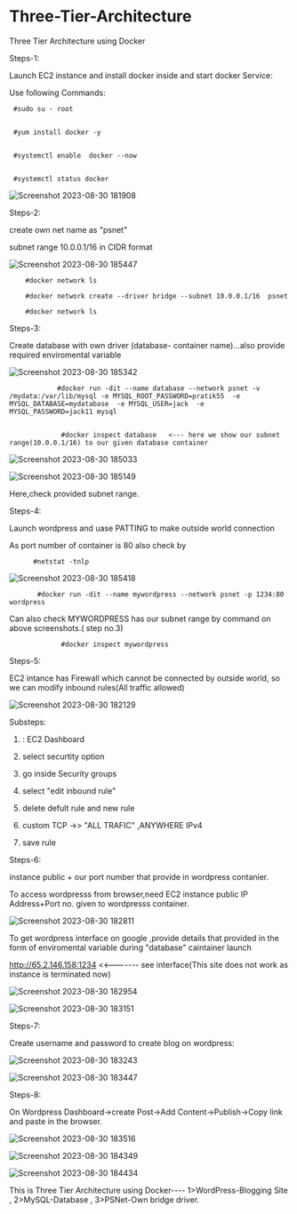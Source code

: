 # Three-Tier-Architecture
Three Tier Architecture using Docker

 Steps-1:
 
 Launch EC2 instance and install docker inside and start docker Service:
   
Use following Commands:


     #sudo su - root   
     
      
     #yum install docker -y
     
      
     #systemctl enable  docker --now 
     
      
     #systemctl status docker
      

   ![Screenshot 2023-08-30 181908](https://github.com/Pratikshinde55/Three-Tier-Architecture/assets/145910708/1bd38c3c-06dc-436f-9780-00f32455229c)


Steps-2: 

create own net name as "psnet"

 subnet range 10.0.0.1/16 in CIDR format
        
        
  ![Screenshot 2023-08-30 185447](https://github.com/Pratikshinde55/Three-Tier-Architecture/assets/145910708/e265d278-0646-488d-ae0d-de9c46bcf87c)


      
        #docker network ls
        
        #docker network create --driver bridge --subnet 10.0.0.1/16  psnet
        
        #docker network ls


Steps-3:

Create database with own driver (database- container name)...also provide required enviromental variable


 ![Screenshot 2023-08-30 185342](https://github.com/Pratikshinde55/Three-Tier-Architecture/assets/145910708/98939e39-6331-4145-9fee-be84232e668e)



                #docker run -dit --name database --network psnet -v /mydata:/var/lib/mysql -e MYSQL_ROOT_PASSWORD=pratik55  -e MYSQL_DATABASE=mydatabase  -e MYSQL_USER=jack  -e MYSQL_PASSWORD=jack11 mysql


                 #docker inspect database   <--- here we show our subnet range(10.0.0.1/16) to our given database container
                 

![Screenshot 2023-08-30 185033](https://github.com/Pratikshinde55/Three-Tier-Architecture/assets/145910708/a6c68e2e-cfea-4aa7-8f79-5d41ba5caa22)

![Screenshot 2023-08-30 185149](https://github.com/Pratikshinde55/Three-Tier-Architecture/assets/145910708/3f1270fe-8fb0-47e1-85d7-66445d06fec4)


Here,check provided subnet range.


Steps-4:

Launch wordpress and uase PATTING to make outside world connection 


 As port number of container is 80 also check by
         
         
          #netstat -tnlp
          
 
  ![Screenshot 2023-08-30 185418](https://github.com/Pratikshinde55/Three-Tier-Architecture/assets/145910708/b82e4635-d464-44b2-9729-0fc29d532f45)



           #docker run -dit --name mywordpress --network psnet -p 1234:80 wordpress

Can also check MYWORDPRESS has our subnet range by command on above screenshots.( step no.3)


                 #docker inspect mywordpress


Steps-5:

EC2 intance has Firewall which cannot be connected by outside world, so we can modify inbound rules(All traffic allowed)


![Screenshot 2023-08-30 182129](https://github.com/Pratikshinde55/Three-Tier-Architecture/assets/145910708/4c596a4b-39f4-49fa-911f-5dc0a4cc01a1)


Substeps:

1. : EC2 Dashboard 
     
2. select securtity option 
     
3. go inside Security groups
   
 4. select "edit inbound rule"

 5. delete defult rule and new rule
    
 6. custom TCP ->> "ALL TRAFIC" ,ANYWHERE IPv4
    
 7. save rule


Steps-6:

instance public + our port number that provide in wordpress contanier.


To access wordpresss from browser,need EC2 instance public IP Address+Port no. given to wordpresss container.


![Screenshot 2023-08-30 182811](https://github.com/Pratikshinde55/Three-Tier-Architecture/assets/145910708/90f63389-dbfc-40aa-84bb-82d28772da1b)


To get wordpress interface on google ,provide details that provided in the form of enviromental variable during "database" caintainer launch


http://65.2.146.158:1234 <<------- see interface(This site does not work as instance is terminated now)


![Screenshot 2023-08-30 182954](https://github.com/Pratikshinde55/Three-Tier-Architecture/assets/145910708/6ffc643c-d1bb-47fb-a6e4-4e376b263aa9)


![Screenshot 2023-08-30 183151](https://github.com/Pratikshinde55/Three-Tier-Architecture/assets/145910708/b8c3d0e1-9a34-4a66-970e-236fe770f9b4)



Steps-7:

Create username and password to create blog on wordpress:

![Screenshot 2023-08-30 183243](https://github.com/Pratikshinde55/Three-Tier-Architecture/assets/145910708/af521986-471a-4b56-a6f7-079cc889c2cf)


![Screenshot 2023-08-30 183447](https://github.com/Pratikshinde55/Three-Tier-Architecture/assets/145910708/e159eb84-9f1e-4158-8c41-75376ec2cda0)



Steps-8:

On Wordpress Dashboard->create Post->Add Content->Publish->Copy link and paste in the browser.


![Screenshot 2023-08-30 183516](https://github.com/Pratikshinde55/Three-Tier-Architecture/assets/145910708/552edbcb-1dd5-4467-b99d-328a5bac4c53)

![Screenshot 2023-08-30 184349](https://github.com/Pratikshinde55/Three-Tier-Architecture/assets/145910708/9cf35c01-a9fb-40a5-9931-187d04b24787)


![Screenshot 2023-08-30 184434](https://github.com/Pratikshinde55/Three-Tier-Architecture/assets/145910708/c76e18ff-f6ea-4eba-b4dd-e18ce00331d7)



This is Three Tier Architecture using Docker----
1>WordPress-Blogging Site  ,
2>MySQL-Database ,
3>PSNet-Own bridge driver.

